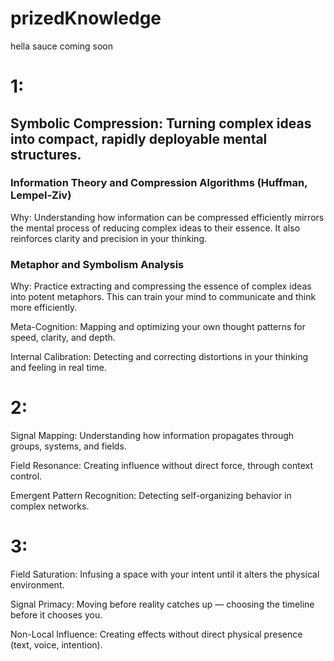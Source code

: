 # prizedKnowledge

hella sauce coming soon

# 1:

## Symbolic Compression: Turning complex ideas into compact, rapidly deployable mental structures.

### Information Theory and Compression Algorithms (Huffman, Lempel-Ziv)

Why: Understanding how information can be compressed efficiently mirrors the mental process of reducing complex ideas to their essence. It also reinforces clarity and precision in your thinking.

### Metaphor and Symbolism Analysis

Why: Practice extracting and compressing the essence of complex ideas into potent metaphors. This can train your mind to communicate and think more efficiently.

Meta-Cognition: Mapping and optimizing your own thought patterns for speed, clarity, and depth.

Internal Calibration: Detecting and correcting distortions in your thinking and feeling in real time.

# 2:

Signal Mapping: Understanding how information propagates through groups, systems, and fields.

Field Resonance: Creating influence without direct force, through context control.

Emergent Pattern Recognition: Detecting self-organizing behavior in complex networks.

# 3:

Field Saturation: Infusing a space with your intent until it alters the physical environment.

Signal Primacy: Moving before reality catches up — choosing the timeline before it chooses you.

Non-Local Influence: Creating effects without direct physical presence (text, voice, intention).

